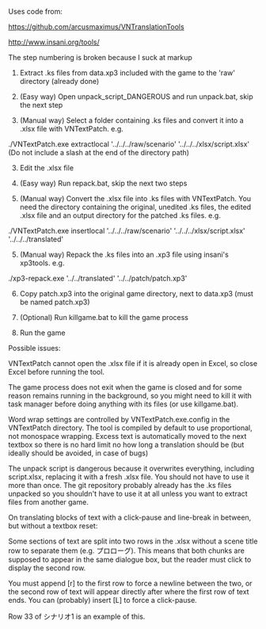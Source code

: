 Uses code from:

https://github.com/arcusmaximus/VNTranslationTools

http://www.insani.org/tools/


The step numbering is broken because I suck at markup

1. Extract .ks files from data.xp3 included with the game to the 'raw' directory (already done)

2. (Easy way) Open unpack_script_DANGEROUS and run unpack.bat, skip the next step 

2. (Manual way) Select a folder containing .ks files and convert it into a .xlsx file with VNTextPatch. e.g. 

./VNTextPatch.exe extractlocal '../../../raw/scenario' '../../../xlsx/script.xlsx'
(Do not include a slash at the end of the directory path)

3. Edit the .xlsx file

4. (Easy way) Run repack.bat, skip the next two steps

4. (Manual way) Convert the .xlsx file into .ks files with VNTextPatch. You need the directory containing the original, unedited .ks files, the edited .xlsx file and an output directory for the patched .ks files. e.g.

./VNTextPatch.exe insertlocal '../../../raw/scenario' '../../../xlsx/script.xlsx' '../../../translated'

5. (Manual way) Repack the .ks files into an .xp3 file using insani's xp3tools. e.g.

./xp3-repack.exe '../../translated' '../../patch/patch.xp3'

6. Copy patch.xp3 into the original game directory, next to data.xp3 (must be named patch.xp3)

7. (Optional) Run killgame.bat to kill the game process

8. Run the game

Possible issues:

VNTextPatch cannot open the .xlsx file if it is already open in Excel, so close Excel before running the tool.

The game process does not exit when the game is closed and for some reason remains running in the background, so you might need to kill it with task manager before doing anything with its files (or use killgame.bat).

Word wrap settings are controlled by VNTextPatch.exe.config in the VNTextPatch directory. The tool is compiled by default to use proportional, not monospace wrapping. Excess text is automatically moved to the next textbox so there is no hard limit no how long a translation should be (but ideally should be avoided, in case of bugs)

The unpack script is dangerous because it overwrites everything, including script.xlsx, replacing it with a fresh .xlsx file. You should not have to use it more than once. The git repository probably already has the .ks files unpacked so you shouldn't have to use it at all unless you want to extract files from another game.

On translating blocks of text with a click-pause and line-break in between, but without a textbox reset:

Some sections of text are split into two rows in the .xlsx without a scene title row to separate them (e.g. プロローグ). This means that both chunks are supposed to appear in the same dialogue box, but the reader must click to display the second row.

You must append [r] to the first row to force a newline between the two, or the second row of text will appear directly after where the first row of text ends. You can (probably) insert [L] to force a click-pause. 

Row 33 of シナリオ1 is an example of this.
